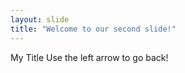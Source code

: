 ```yaml
---
layout: slide
title: "Welcome to our second slide!"
---
```

My Title
Use the left arrow to go back!
